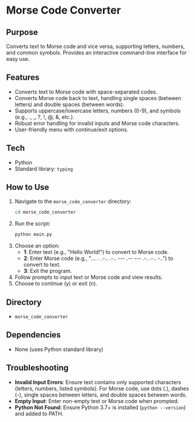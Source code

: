 # Morse Code Converter

## Purpose
Converts text to Morse code and vice versa, supporting letters, numbers, and common symbols. Provides an interactive command-line interface for easy use.

## Features
- Converts text to Morse code with space-separated codes.
- Converts Morse code back to text, handling single spaces (between letters) and double spaces (between words).
- Supports uppercase/lowercase letters, numbers (0-9), and symbols (e.g., ., ,, ?, !, @, &, etc.).
- Robust error handling for invalid inputs and Morse code characters.
- User-friendly menu with continue/exit options.

## Tech
- Python
- Standard library: `typing`

## How to Use
1. Navigate to the `morse_code_converter` directory:
   ```bash
   cd morse_code_converter
   ```
2. Run the script:
   ```bash
   python main.py
   ```
3. Choose an option:
   - **1**: Enter text (e.g., "Hello World!") to convert to Morse code.
   - **2**: Enter Morse code (e.g., ".... . .-.. .-.. ---  .-- --- .-. .-.. -..") to convert to text.
   - **3**: Exit the program.
4. Follow prompts to input text or Morse code and view results.
5. Choose to continue (y) or exit (n).

## Directory
- `morse_code_converter`

## Dependencies
- None (uses Python standard library)

## Troubleshooting
- **Invalid Input Errors**: Ensure text contains only supported characters (letters, numbers, listed symbols). For Morse code, use dots (.), dashes (-), single spaces between letters, and double spaces between words.
- **Empty Input**: Enter non-empty text or Morse code when prompted.
- **Python Not Found**: Ensure Python 3.7+ is installed (`python --version`) and added to PATH.
